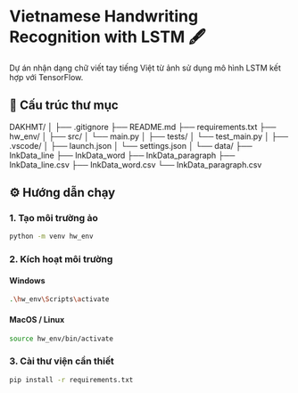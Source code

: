 # Vietnamese Handwriting Recognition with LSTM 🖋️

Dự án nhận dạng chữ viết tay tiếng Việt từ ảnh sử dụng mô hình LSTM kết hợp với TensorFlow.

## 📁 Cấu trúc thư mục

DAKHMT/
│
├── .gitignore
├── README.md
├── requirements.txt
├── hw_env/
│
├── src/
│   └── main.py
│
├── tests/
│   └── test_main.py
│
├── .vscode/
│   ├── launch.json
│   └── settings.json
│
└── data/
    ├── InkData_line
    ├── InkData_word
    ├── InkData_paragraph
    ├── InkData_line.csv
    ├── InkData_word.csv
    └── InkData_paragraph.csv

## ⚙️ Hướng dẫn chạy

### 1. Tạo môi trường ảo

```bash
python -m venv hw_env

```
### 2. Kích hoạt môi trường

#### Windows
```bash
.\hw_env\Scripts\activate
```
#### MacOS / Linux
```bash
source hw_env/bin/activate
```
### 3. Cài thư viện cần thiết
```bash
pip install -r requirements.txt



